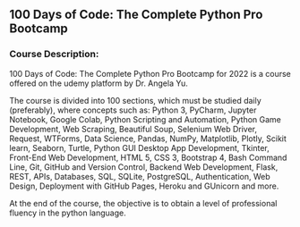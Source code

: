 <h2>100 Days of Code: The Complete Python Pro Bootcamp</h2>

<h3>Course Description:</h3>

100 Days of Code: The Complete Python Pro Bootcamp for 2022 is a course offered on the udemy platform by Dr. Angela Yu. 

The course is divided into 100 sections, which must be studied daily (preferably), where concepts such as: Python 3, PyCharm, Jupyter Notebook, Google Colab, Python Scripting and Automation, Python Game Development, Web Scraping, Beautiful Soup, Selenium Web Driver, Request, WTForms, Data Science, Pandas, NumPy, Matplotlib, Plotly, Scikit learn, Seaborn, Turtle, Python GUI Desktop App Development, Tkinter, Front-End Web Development, HTML 5, CSS 3, Bootstrap 4, Bash Command Line, Git, GitHub and Version Control, Backend Web Development, Flask, REST, APIs, Databases, SQL, SQLite, PostgreSQL, Authentication, Web Design, Deployment with GitHub Pages, Heroku and GUnicorn and more.

At the end of the course, the objective is to obtain a level of professional fluency in the python language.




